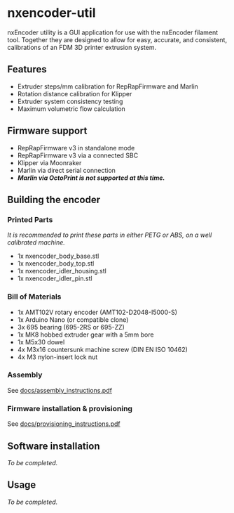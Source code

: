 # nxencoder-util

nxEncoder utility is a GUI application for use with the nxEncoder filament tool. Together they are designed to allow for easy, accurate, and consistent, calibrations of an FDM 3D printer extrusion system.

## Features
- Extruder steps/mm calibration for RepRapFirmware and Marlin
- Rotation distance calibration for Klipper
- Extruder system consistency testing
- Maximum volumetric flow calculation

## Firmware support
- RepRapFirmware v3 in standalone mode
- RepRapFirmware v3 via a connected SBC
- Klipper via Moonraker
- Marlin via direct serial connection
- **_Marlin via OctoPrint is not supported at this time._**

## Building the encoder
### Printed Parts
_It is recommended to print these parts in either PETG or ABS, on a well calibrated machine._
- 1x nxencoder_body_base.stl
- 1x nxencoder_body_top.stl
- 1x nxencoder_idler_housing.stl
- 1x nxencoder_idler_pin.stl

### Bill of Materials
- 1x AMT102V rotary encoder (AMT102-D2048-I5000-S)
- 1x Arduino Nano (or compatible clone)
- 3x 695 bearing (695-2RS or 695-ZZ)
- 1x MK8 hobbed extruder gear with a 5mm bore
- 1x M5x30 dowel
- 4x M3x16 countersunk machine screw (DIN EN ISO 10462)
- 4x M3 nylon-insert lock nut

### Assembly
See [docs/assembly_instructions.pdf](https://github.com/nexx/nxEncoder-Util/blob/main/docs/assembly_instructions.pdf)

### Firmware installation & provisioning
See [docs/provisioning_instructions.pdf](https://github.com/nexx/nxEncoder-Util/blob/main/docs/provisioning_instructions.pdf)

## Software installation
_To be completed._

## Usage
_To be completed._
